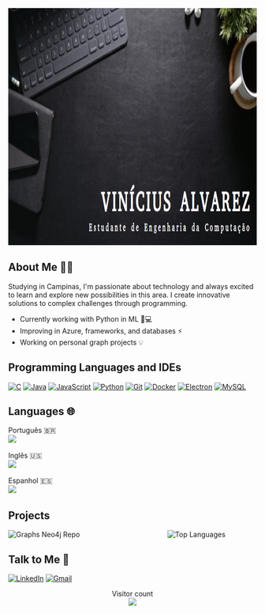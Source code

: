 <img src="Picture_1.png" width="1000" height="480">

## About Me 🙋‍♂️
Studying in Campinas, I'm passionate about technology and always excited to learn and explore new possibilities in this area. I create innovative solutions to complex challenges through programming.

- Currently working with Python in ML 🧠💻
- Improving in Azure, frameworks, and databases ⚡️
- Working on personal graph projects 💡

## Programming Languages and IDEs
[![C](https://img.shields.io/badge/-C-A8B9CC?style=for-the-badge&logo=c&logoColor=white)](https://en.wikipedia.org/wiki/C_(programming_language))
[![Java](https://img.shields.io/badge/-Java-007396?style=for-the-badge&logo=java&logoColor=white)](https://www.java.com/)
[![JavaScript](https://img.shields.io/badge/-JavaScript-F7DF1E?style=for-the-badge&logo=javascript&logoColor=black)](https://developer.mozilla.org/en-US/docs/Web/JavaScript)
[![Python](https://img.shields.io/badge/-Python-3776AB?style=for-the-badge&logo=python&logoColor=white)](https://www.python.org/)
[![Git](https://img.shields.io/badge/-Git-F05032?style=for-the-badge&logo=git&logoColor=white)](https://git-scm.com/)
[![Docker](https://img.shields.io/badge/-Docker-2496ED?style=for-the-badge&logo=docker&logoColor=white)](https://www.docker.com/)
[![Electron](https://img.shields.io/badge/-Electron-47848F?style=for-the-badge&logo=electron&logoColor=white)](https://www.electronjs.org/)
[![MySQL](https://img.shields.io/badge/-MySQL-4479A1?style=for-the-badge&logo=mysql&logoColor=white)](https://www.mysql.com/)

## Languages 🌐
Português 🇧🇷   
![](https://progress-bar.dev/100/?title=)  

Inglês 🇺🇸   
![](https://progress-bar.dev/87/?title=)   

Espanhol 🇪🇸   
![](https://progress-bar.dev/22/?title=)

## Projects
<div style="display: flex; justify-content: space-between;">
  <img src="https://github-readme-stats.vercel.app/api/pin/?username=VinizAA&repo=Graphs_Neo4j&theme=radical" alt="Graphs Neo4j Repo" style="width: 48%;" />
  <img src="https://github-readme-stats-eight-theta.vercel.app/api/top-langs/?username=VinizAA&layout=compact&langs_count=8&theme=radical" alt="Top Languages" style="width: 36%;" align="right"/>
</div>

## Talk to Me 💬
<a href="https://www.linkedin.com/in/vinicius-alvarez-72b44a292/" target="_blank"><img src="https://img.shields.io/badge/LinkedIn-0077B5?style=for-the-badge&logo=linkedin&logoColor=white" alt="LinkedIn"/></a>
<a href="mailto:vinicius.afonsoalvarez@gmail.com" target="_blank"><img src="https://img.shields.io/badge/Gmail-D14836?style=for-the-badge&logo=gmail&logoColor=white" alt="Gmail"/></a>  

<p align="center"> 
  Visitor count<br>
  <img src="https://profile-counter.glitch.me/VinizAA/count.svg"/>
</p>
